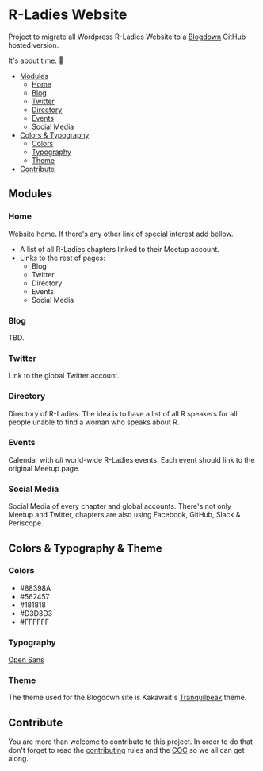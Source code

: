 # R-Ladies Website

Project to migrate all Wordpress R-Ladies Website to a [Blogdown](https://bookdown.org/yihui/blogdown/) GitHub hosted version.

It's about time. 🚀

<!-- TOC depthFrom:2 depthTo:6 withLinks:1 updateOnSave:1 orderedList:0 -->

- [Modules](#modules)
	- [Home](#home)
	- [Blog](#blog)
	- [Twitter](#twitter)
	- [Directory](#directory)
	- [Events](#events)
	- [Social Media](#social-media)
- [Colors & Typography](#colors-typography)
	- [Colors](#colors)
	- [Typography](#typography)
	- [Theme](#theme)
- [Contribute](#contribute)

<!-- /TOC -->

## Modules

### Home

Website home.
If there's any other link of special interest add bellow.

- A list of all R-Ladies chapters linked to their Meetup account.
- Links to the rest of pages:
    - Blog
    - Twitter
    - Directory
    - Events
    - Social Media

### Blog

TBD.

### Twitter

Link to the global Twitter account.

### Directory

Directory of R-Ladies. The idea is to have a list of all R speakers for all people unable to find a woman who speaks about R.

### Events

Calendar with *all* world-wide R-Ladies events. Each event should link to the original Meetup page.

### Social Media

Social Media of every chapter and global accounts. There's not only Meetup and Twitter, chapters are also using Facebook, GitHub, Slack & Periscope.

## Colors & Typography & Theme

### Colors

- #88398A
- #562457
- #181818
- #D3D3D3
- #FFFFFF

### Typography

[Open Sans](https://fonts.google.com/specimen/Open+Sans)

### Theme

The theme used for the Blogdown site is Kakawait's [Tranquilpeak](https://github.com/kakawait/hugo-tranquilpeak-theme) theme.

## Contribute

You are more than welcome to contribute to this project. In order to do that don't forget to read the [contributing](CONTRIBUTING.md) rules and the [COC](CODE_OF_CONDUCT.md) so we all can get along.
